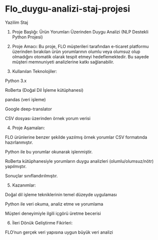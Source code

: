 # Flo_duygu-analizi-staj-projesi
Yazilim Staj
1. Proje Başlığı:
Ürün Yorumları Üzerinden Duygu Analizi (NLP Destekli Python Projesi)

2. Proje Amacı:
Bu proje, FLO müşterileri tarafından e-ticaret platformu üzerinden bırakılan ürün yorumlarının olumlu veya olumsuz olup olmadığını otomatik olarak tespit etmeyi hedeflemektedir. Bu sayede müşteri memnuniyeti analizlerine katkı sağlanabilir.

3. Kullanılan Teknolojiler:

Python 3.x

RoBerta (Doğal Dil İşleme kütüphanesi)

pandas (veri işleme)

Google deep-translator

CSV dosyası üzerinden örnek yorum verisi

4. Proje Aşamaları:

FLO ürünlerine benzer şekilde yazılmış örnek yorumlar CSV formatında hazırlanmıştır.

Python ile bu yorumlar okunarak işlenmiştir.

RoBerta kütüphanesiyle yorumların duygu analizleri (olumlu/olumsuz/nötr) yapılmıştır.

Sonuçlar sınıflandırılmıştır.

5. Kazanımlar:

Doğal dil işleme tekniklerinin temel düzeyde uygulaması

Python ile veri okuma, analiz etme ve yorumlama

Müşteri deneyimiyle ilgili içgörü üretme becerisi

6. İleri Dönük Geliştirme Fikirleri:

FLO’nun gerçek veri yapısına uygun büyük veri analizi

